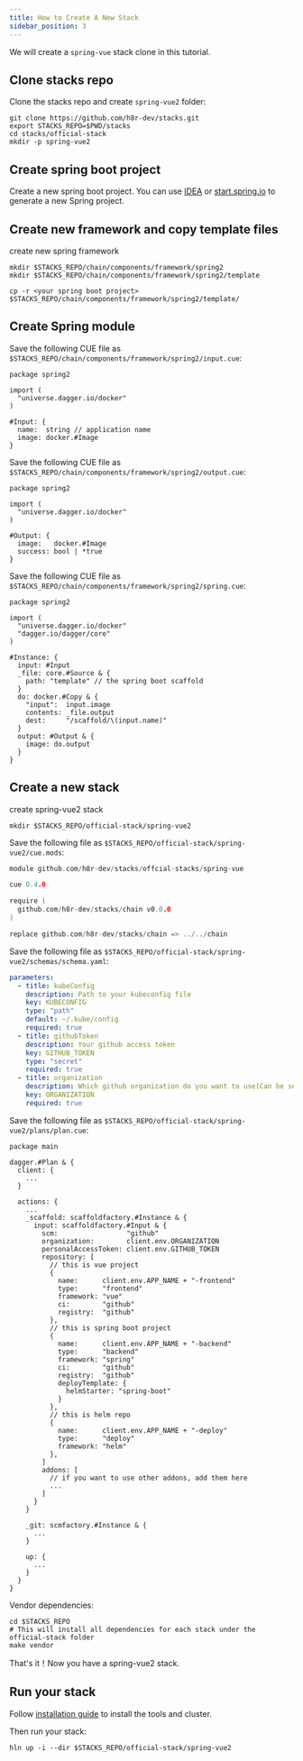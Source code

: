 ```yaml
---
title: How to Create A New Stack
sidebar_position: 3
---
```


We will create a `spring-vue` stack clone in this tutorial.

## Clone stacks repo

Clone the stacks repo and create `spring-vue2` folder:

```shell
git clone https://github.com/h8r-dev/stacks.git
export STACKS_REPO=$PWD/stacks
cd stacks/official-stack
mkdir -p spring-vue2
```

## Create spring boot project

Create a new spring boot project.
You can use [IDEA](https://www.jetbrains.com/help/idea/spring-boot.html) or [start.spring.io](https://start.spring.io/) to generate a new Spring project.

## Create new framework and copy template files

create new spring framework

```shell
mkdir $STACKS_REPO/chain/components/framework/spring2
mkdir $STACKS_REPO/chain/components/framework/spring2/template

cp -r <your spring boot project> $STACKS_REPO/chain/components/framework/spring2/template/
```

## Create Spring module

Save the following CUE file as `$STACKS_REPO/chain/components/framework/spring2/input.cue`:

```cue
package spring2

import (
  "universe.dagger.io/docker"
)

#Input: {
  name:  string // application name
  image: docker.#Image
}
```

Save the following CUE file as `$STACKS_REPO/chain/components/framework/spring2/output.cue`:

```cue
package spring2

import (
  "universe.dagger.io/docker"
)

#Output: {
  image:   docker.#Image
  success: bool | *true
}
```

Save the following CUE file as `$STACKS_REPO/chain/components/framework/spring2/spring.cue`:

```cue
package spring2

import (
  "universe.dagger.io/docker"
  "dagger.io/dagger/core"
)

#Instance: {
  input: #Input
  _file: core.#Source & {
    path: "template" // the spring boot scaffold
  }
  do: docker.#Copy & {
    "input":  input.image
    contents: _file.output
    dest:     "/scaffold/\(input.name)"
  }
  output: #Output & {
    image: do.output
  }
}
```

## Create a new stack

create spring-vue2 stack

```shell
mkdir $STACKS_REPO/official-stack/spring-vue2
```

Save the following file as `$STACKS_REPO/official-stack/spring-vue2/cue.mods`:

```go
module github.com/h8r-dev/stacks/offcial-stacks/spring-vue

cue 0.4.0

require (
  github.com/h8r-dev/stacks/chain v0.0.0
)

replace github.com/h8r-dev/stacks/chain => ../../chain
```

Save the following file as `$STACKS_REPO/official-stack/spring-vue2/schemas/schema.yaml`:

```yaml
parameters:
  - title: kubeConfig
    description: Path to your kubeconfig file
    key: KUBECONFIG
    type: "path"
    default: ~/.kube/config
    required: true
  - title: githubToken
    description: Your github access token
    key: GITHUB_TOKEN
    type: "secret"
    required: true
  - title: organization
    description: Which github organization do you want to use(Can be set as personal github id)?
    key: ORGANIZATION
    required: true
```

Save the following file as `$STACKS_REPO/official-stack/spring-vue2/plans/plan.cue`:

```cue
package main

dagger.#Plan & {
  client: {
    ...
  }

  actions: {
    ...
    _scaffold: scaffoldfactory.#Instance & {
      input: scaffoldfactory.#Input & {
        scm:                 "github"
        organization:        client.env.ORGANIZATION
        personalAccessToken: client.env.GITHUB_TOKEN
        repository: [
          // this is vue project
          {
            name:      client.env.APP_NAME + "-frontend"
            type:      "frontend"
            framework: "vue"
            ci:        "github"
            registry:  "github"
          },
          // this is spring boot project
          {
            name:      client.env.APP_NAME + "-backend"
            type:      "backend"
            framework: "spring"
            ci:        "github"
            registry:  "github"
            deployTemplate: {
              helmStarter: "spring-boot"
            }
          },
          // this is helm repo
          {
            name:      client.env.APP_NAME + "-deploy"
            type:      "deploy"
            framework: "helm"
          },
        ]
        addons: [
          // if you want to use other addons, add them here
          ...
        ]
      }
    }

    _git: scmfactory.#Instance & {
      ...
    }

    up: {
      ...
    }
  }
}
```

Vendor dependencies:

```shell
cd $STACKS_REPO
# This will install all dependencies for each stack under the official-stack folder
make vendor
```

That's it！Now you have a spring-vue2 stack.

## Run your stack

Follow [installation guide](/docs/getting_started/installation) to install the tools and cluster.

Then run your stack:

```shell
hln up -i --dir $STACKS_REPO/official-stack/spring-vue2
```
